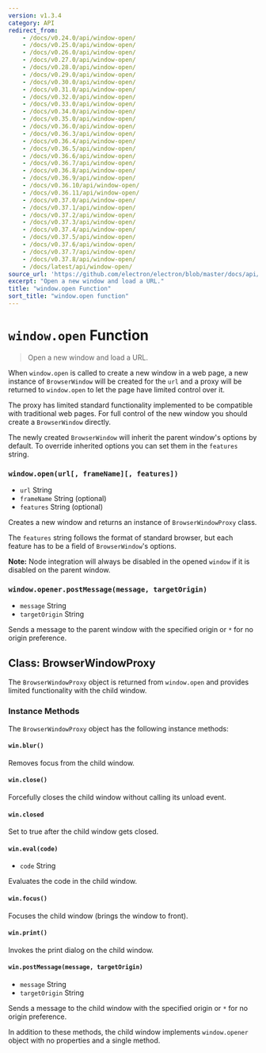 ```yaml
---
version: v1.3.4
category: API
redirect_from:
    - /docs/v0.24.0/api/window-open/
    - /docs/v0.25.0/api/window-open/
    - /docs/v0.26.0/api/window-open/
    - /docs/v0.27.0/api/window-open/
    - /docs/v0.28.0/api/window-open/
    - /docs/v0.29.0/api/window-open/
    - /docs/v0.30.0/api/window-open/
    - /docs/v0.31.0/api/window-open/
    - /docs/v0.32.0/api/window-open/
    - /docs/v0.33.0/api/window-open/
    - /docs/v0.34.0/api/window-open/
    - /docs/v0.35.0/api/window-open/
    - /docs/v0.36.0/api/window-open/
    - /docs/v0.36.3/api/window-open/
    - /docs/v0.36.4/api/window-open/
    - /docs/v0.36.5/api/window-open/
    - /docs/v0.36.6/api/window-open/
    - /docs/v0.36.7/api/window-open/
    - /docs/v0.36.8/api/window-open/
    - /docs/v0.36.9/api/window-open/
    - /docs/v0.36.10/api/window-open/
    - /docs/v0.36.11/api/window-open/
    - /docs/v0.37.0/api/window-open/
    - /docs/v0.37.1/api/window-open/
    - /docs/v0.37.2/api/window-open/
    - /docs/v0.37.3/api/window-open/
    - /docs/v0.37.4/api/window-open/
    - /docs/v0.37.5/api/window-open/
    - /docs/v0.37.6/api/window-open/
    - /docs/v0.37.7/api/window-open/
    - /docs/v0.37.8/api/window-open/
    - /docs/latest/api/window-open/
source_url: 'https://github.com/electron/electron/blob/master/docs/api/window-open.md'
excerpt: "Open a new window and load a URL."
title: "window.open Function"
sort_title: "window.open function"
---
```


# `window.open` Function

> Open a new window and load a URL.

When `window.open` is called to create a new window in a web page, a new instance
of `BrowserWindow` will be created for the `url` and a proxy will be returned
to `window.open` to let the page have limited control over it.

The proxy has limited standard functionality implemented to be
compatible with traditional web pages. For full control of the new window
you should create a `BrowserWindow` directly.

The newly created `BrowserWindow` will inherit the parent window's options by
default. To override inherited options you can set them in the `features`
string.

### `window.open(url[, frameName][, features])`

* `url` String
* `frameName` String (optional)
* `features` String (optional)

Creates a new window and returns an instance of `BrowserWindowProxy` class.

The `features` string follows the format of standard browser, but each feature
has to be a field of `BrowserWindow`'s options.

**Note:** Node integration will always be disabled in the opened `window` if it
is disabled on the parent window.

### `window.opener.postMessage(message, targetOrigin)`

* `message` String
* `targetOrigin` String

Sends a message to the parent window with the specified origin or `*` for no
origin preference.

## Class: BrowserWindowProxy

The `BrowserWindowProxy` object is returned from `window.open` and provides
limited functionality with the child window.

### Instance Methods

The `BrowserWindowProxy` object has the following instance methods:

#### `win.blur()`

Removes focus from the child window.

#### `win.close()`

Forcefully closes the child window without calling its unload event.

#### `win.closed`

Set to true after the child window gets closed.

#### `win.eval(code)`

* `code` String

Evaluates the code in the child window.

#### `win.focus()`

Focuses the child window (brings the window to front).

#### `win.print()`

Invokes the print dialog on the child window.

#### `win.postMessage(message, targetOrigin)`

* `message` String
* `targetOrigin` String

Sends a message to the child window with the specified origin or `*` for no
origin preference.

In addition to these methods, the child window implements `window.opener` object
with no properties and a single method.
